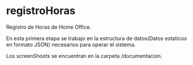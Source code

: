 # registroHoras
Registro de Horas de Home Office.

En esta primera etapa se trabajo en la estructura de datos(Datos estaticos en formato JSON) necesarios para operar el sistema.

Los screenShoots se encuentran en la carpeta /documentacion.